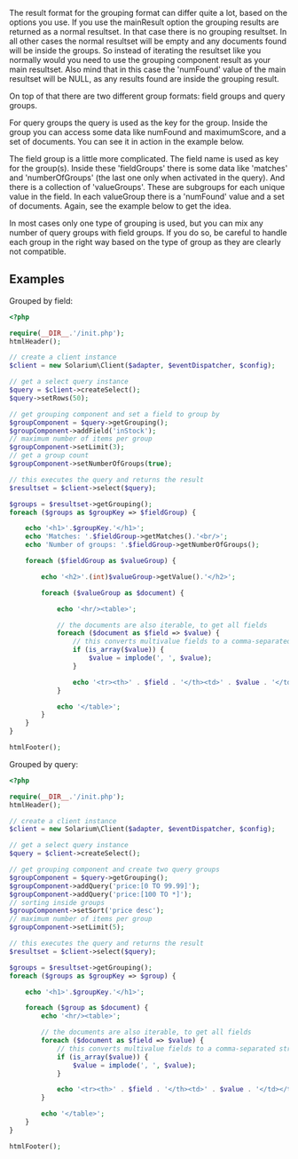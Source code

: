 The result format for the grouping format can differ quite a lot, based on the options you use. If you use the mainResult option the grouping results are returned as a normal resultset. In that case there is no grouping resultset. In all other cases the normal resultset will be empty and any documents found will be inside the groups. So instead of iterating the resultset like you normally would you need to use the grouping component result as your main resultset. Also mind that in this case the 'numFound' value of the main resultset will be NULL, as any results found are inside the grouping result.

On top of that there are two different group formats: field groups and query groups.

For query groups the query is used as the key for the group. Inside the group you can access some data like numFound and maximumScore, and a set of documents. You can see it in action in the example below.

The field group is a little more complicated. The field name is used as key for the group(s). Inside these 'fieldGroups' there is some data like 'matches' and 'numberOfGroups' (the last one only when activated in the query). And there is a collection of 'valueGroups'. These are subgroups for each unique value in the field. In each valueGroup there is a 'numFound' value and a set of documents. Again, see the example below to get the idea.

In most cases only one type of grouping is used, but you can mix any number of query groups with field groups. If you do so, be careful to handle each group in the right way based on the type of group as they are clearly not compatible.

Examples
--------

Grouped by field: 

```php
<?php

require(__DIR__.'/init.php');
htmlHeader();

// create a client instance
$client = new Solarium\Client($adapter, $eventDispatcher, $config);

// get a select query instance
$query = $client->createSelect();
$query->setRows(50);

// get grouping component and set a field to group by
$groupComponent = $query->getGrouping();
$groupComponent->addField('inStock');
// maximum number of items per group
$groupComponent->setLimit(3);
// get a group count
$groupComponent->setNumberOfGroups(true);

// this executes the query and returns the result
$resultset = $client->select($query);

$groups = $resultset->getGrouping();
foreach ($groups as $groupKey => $fieldGroup) {

    echo '<h1>'.$groupKey.'</h1>';
    echo 'Matches: '.$fieldGroup->getMatches().'<br/>';
    echo 'Number of groups: '.$fieldGroup->getNumberOfGroups();

    foreach ($fieldGroup as $valueGroup) {

        echo '<h2>'.(int)$valueGroup->getValue().'</h2>';

        foreach ($valueGroup as $document) {

            echo '<hr/><table>';

            // the documents are also iterable, to get all fields
            foreach ($document as $field => $value) {
                // this converts multivalue fields to a comma-separated string
                if (is_array($value)) {
                    $value = implode(', ', $value);
                }

                echo '<tr><th>' . $field . '</th><td>' . $value . '</td></tr>';
            }

            echo '</table>';
        }
    }
}

htmlFooter();

```

Grouped by query: 

```php
<?php

require(__DIR__.'/init.php');
htmlHeader();

// create a client instance
$client = new Solarium\Client($adapter, $eventDispatcher, $config);

// get a select query instance
$query = $client->createSelect();

// get grouping component and create two query groups
$groupComponent = $query->getGrouping();
$groupComponent->addQuery('price:[0 TO 99.99]');
$groupComponent->addQuery('price:[100 TO *]');
// sorting inside groups
$groupComponent->setSort('price desc');
// maximum number of items per group
$groupComponent->setLimit(5);

// this executes the query and returns the result
$resultset = $client->select($query);

$groups = $resultset->getGrouping();
foreach ($groups as $groupKey => $group) {

    echo '<h1>'.$groupKey.'</h1>';

    foreach ($group as $document) {
        echo '<hr/><table>';

        // the documents are also iterable, to get all fields
        foreach ($document as $field => $value) {
            // this converts multivalue fields to a comma-separated string
            if (is_array($value)) {
                $value = implode(', ', $value);
            }

            echo '<tr><th>' . $field . '</th><td>' . $value . '</td></tr>';
        }

        echo '</table>';
    }
}

htmlFooter();

```
